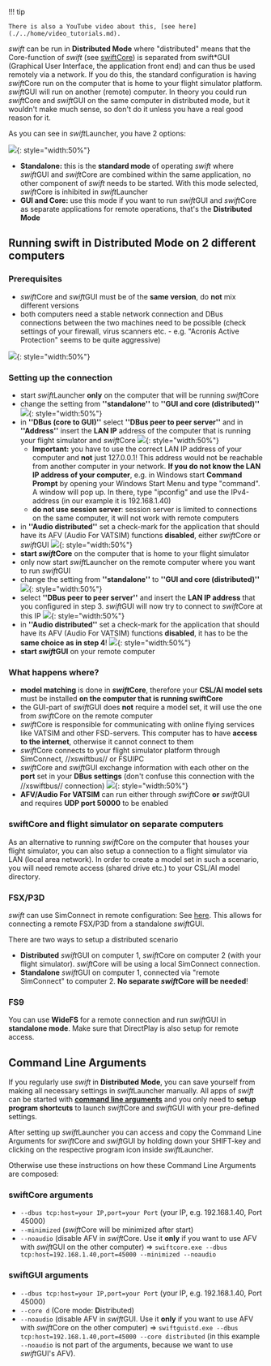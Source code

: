 <!--
    SPDX-FileCopyrightText: Copyright (C) swift Project Community / Contributors
    SPDX-License-Identifier: GFDL-1.3-only
-->

!!! tip

    There is also a YouTube video about this, [see here](./../home/video_tutorials.md).

*swift* can be run in **Distributed Mode** where "distributed" means that the Core-function of *swift* (see [swiftCore](./swift_core.md)) is separated from swift*GUI (Graphical User Interface, the application front end) and can thus be used remotely via a network.
If you do this, the standard configuration is having *swift*Core run on the computer that is home to your flight simulator platform.
*swift*GUI will run on another (remote) computer.
In theory you could run *swift*Core and *swift*GUI on the same computer in distributed mode, but it wouldn't make much sense, so don't do it  unless you have a real good reason for it.

As you can see in *swift*Launcher, you have 2 options:

![](./../img/manual_swiftlauncher_coremode.jpg){: style="width:50%"}


* **Standalone:** this is the **standard mode** of operating *swift* where *swift*GUI and *swift*Core are combined within the same application, no other component of *swift* needs to be started. With this mode selected, *swift*Core is inhibited in *swift*Launcher
* **GUI and Core:** use this mode if you want to run *swift*GUI and *swift*Core as separate applications for remote operations, that's the **Distributed Mode**

## Running swift in Distributed Mode on 2 different computers

### Prerequisites
  * *swift*Core and *swift*GUI must be of the **same version**, do **not** mix different versions
  * both computers need a stable network connection and DBus connections between the two machines need to be possible (check settings of your firewall, virus scanners etc. - e.g. "Acronis Active Protection" seems to be quite aggressive)

  ![](./../img/Allow_access.jpg){: style="width:50%"}

### Setting up the connection
  - start *swift*Launcher **only** on the computer that will be running *swift*Core
  - change the setting from **''standalone''** to **''GUI and core (distributed)''**
    ![](./../img/manual_distributedmode_select.jpg){: style="width:50%"}
  - in **''DBus (core to GUI)''** select **''DBus peer to peer server''** and in **''Address''** insert the **LAN IP** address of the computer that is running your flight simulator and *swift*Core
    ![](./../img/manual_distributedmode_dbus.jpg){: style="width:50%"}
    * **Important:** you have to use the correct LAN IP address of your computer and **not** just 127.0.0.1! This address would not be reachable from another computer in your network. **If you do not know the LAN IP address of your computer**, e.g. in Windows start **Command Prompt** by opening your Windows Start Menu and type "command". A window will pop up. In there, type "ipconfig" and use the IPv4-address (in our example it is 192.168.1.40)
    * **do not use session server**: session server is limited to connections on the same computer, it will not work with remote computers
  - in **''Audio distributed''** set a check-mark for the application that should have its AFV (Audio For VATSIM) functions **disabled**, either *swift*Core or *swift*GUI
    ![](./../img/manual_distributedmode_audiodisable.jpg){: style="width:50%"}
  - **start *swift*Core** on the computer that is home to your flight simulator
  - only now start *swift*Launcher on the remote computer where you want to run *swift*GUI
  - change the setting from **''standalone''** to **''GUI and core (distributed)''**
    ![](./../img/manual_distributedmode_select.jpg){: style="width:50%"}
  - select **''DBus peer to peer server''** and insert the **LAN IP address** that you configured in step 3. *swift*GUI will now try to connect to *swift*Core at this IP
    ![](./../img/manual_distributedmode_dbus.jpg){: style="width:50%"}
  - in **''Audio distributed''** set a check-mark for the application that should have its AFV (Audio For VATSIM) functions **disabled**, it has to be the **same choice as in step 4**!
    ![](./../img/manual_distributedmode_audiodisable.jpg){: style="width:50%"}
  - **start *swift*GUI** on your remote computer


### What happens where?
  * **model matching** is done in ***swift*Core**, therefore your **CSL/AI model sets** must be installed **on the computer that is running swiftCore**
  * the GUI-part of *swift*GUI does **not** require a model set, it will use the one from *swift*Core on the remote computer
  * *swift*Core is responsible for communicating with online flying services like VATSIM and other FSD-servers. This computer has to have **access to the internet**, otherwise it cannot connect to them
  * *swift*Core connects to your flight simulator platform through SimConnect, //xswiftbus// or FSUIPC
  * *swift*Core and *swift*GUI exchange information with each other on the **port** set in your **DBus settings** (don't confuse this connection with the //xswiftbus// connection)
    ![](./../img/manual_distributedmode_dbusport.jpg){: style="width:50%"}
  * **AFV/Audio For VATSIM** can run either through *swift*Core **or** *swift*GUI and requires **UDP port 50000** to be enabled


### swiftCore and flight simulator on separate computers
As an alternative to running *swift*Core on the computer that houses your flight simulator, you can also setup a connection to a flight simulator via LAN (local area network).
In order to create a model set in such a scenario, you will need remote access (shared drive etc.) to your CSL/AI model directory.

### FSX/P3D
*swift* can use SimConnect in remote configuration: See [here](./flying/remote_simconnect.md).
This allows for connecting a remote FSX/P3D from a standalone *swift*GUI.

There are two ways to setup a distributed scenario

* **Distributed** *swift*GUI on computer 1, *swift*Core on computer 2 (with your flight simulator).
  *swift*Core will be using a local SimConnect connection.
* **Standalone** *swift*GUI on computer 1, connected via "remote SimConnect" to computer 2.
  **No separate *swift*Core will be needed**!

### FS9
You can use **WideFS** for a remote connection and run *swift*GUI in **standalone mode**.
Make sure that DirectPlay is also setup for remote access.

## Command Line Arguments
If you regularly use *swift* in **Distributed Mode**, you can save yourself from making all necessary settings in *swift*Launcher manually.
All apps of *swift* can be started with **[command line arguments](./../troubleshooting/command_line_arguments.md)** and you only need to **setup program shortcuts** to launch *swift*Core and *swift*GUI with your pre-defined settings.

After setting up *swift*Launcher you can access and copy the Command Line Arguments for *swift*Core and *swift*GUI by holding down your SHIFT-key and clicking on the respective program icon inside *swift*Launcher.

Otherwise use these instructions on how these Command Line Arguments are composed:

### swiftCore arguments
  * ``--dbus tcp:host=your IP,port=your Port`` (your IP, e.g. 192.168.1.40, Port 45000)
  * ``--minimized`` (*swift*Core will be minimized after start)
  * ``--noaudio`` (disable AFV in *swift*Core. Use it **only** if you want to use AFV with *swift*GUI on the other computer)
=> ``swiftcore.exe --dbus tcp:host=192.168.1.40,port=45000 --minimized --noaudio``

### swiftGUI arguments
  * ``--dbus tcp:host=your IP,port=your Port`` (your IP, e.g. 192.168.1.40, Port 45000)
  * ``--core d`` (Core mode: **D**istributed)
  * ``--noaudio`` (disable AFV in *swift*GUI. Use it **only** if you want to use AFV with *swift*Core on the other computer)
=> ``swiftguistd.exe --dbus tcp:host=192.168.1.40,port=45000 --core distributed`` (in this example ``--noaudio`` is not part of the arguments, because we want to use *swift*GUI's AFV).

